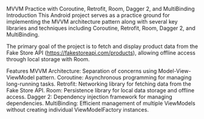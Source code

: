 MVVM Practice with Coroutine, Retrofit, Room, Dagger 2, and MultiBinding
Introduction
This Android project serves as a practice ground for implementing the MVVM architecture pattern along with several key libraries and techniques including Coroutine, Retrofit, Room, Dagger 2, and MultiBinding.

The primary goal of the project is to fetch and display product data from the Fake Store API (https://fakestoreapi.com/products), allowing offline access through local storage with Room.

Features
MVVM Architecture: Separation of concerns using Model-View-ViewModel pattern.
Coroutine: Asynchronous programming for managing long-running tasks.
Retrofit: Networking library for fetching data from the Fake Store API.
Room: Persistence library for local data storage and offline access.
Dagger 2: Dependency injection framework for managing dependencies.
MultiBinding: Efficient management of multiple ViewModels without creating individual ViewModelFactory instances.
